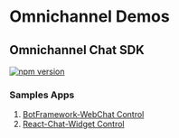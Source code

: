 # Omnichannel Demos

## Omnichannel Chat SDK
[![npm version](https://badge.fury.io/js/%40microsoft%2Fomnichannel-chat-sdk.svg)](https://badge.fury.io/js/%40microsoft%2Fomnichannel-chat-sdk)

### Samples Apps

1. [BotFramework-WebChat Control](https://xteddie.github.io/omnichannel-demos/omnichannel-chat-sdk/botframework-webchat-control/index.html)
1. [React-Chat-Widget Control](https://xteddie.github.io/omnichannel-demos/omnichannel-chat-sdk/react-chat-widget-control/index.html)